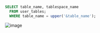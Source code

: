 ```sql
SELECT table_name, tablespace_name
  FROM user_tables;
  WHERE table_name = upper('&table_name');
```
![image](https://github.com/corvina1208/Scripts/assets/157337929/bc86f401-5c46-4924-a836-d034ac36d39f)
